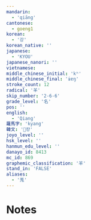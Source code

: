 ```yaml
---
mandarin:
  - 'qiāng'
cantonese:
  - goeng1
korean:
  - '강'
korean_native: ''
japanese:
  - 'KYOU'
japanese_nanori: ''
vietnamese:
middle_chinese_initial: 'kʰ'
middle_chinese_final: 'ɨɐŋ'
stroke_count: 12
radical: '羊'
skip_number: '2-6-6'
grade_level: '名'
pos: ''
english:
  - 'Qiang'
羅馬字: 'kyang'
韓文: '컁'
joyo_level: ''
hsk_level: ''
hanmun_edu_level: ''
danayo_id: 8413
mc_id: 869
graphemic_classification: '羊'
stand_in: 'FALSE'
aliases:
  - '羗'
---
```


# Notes

